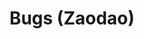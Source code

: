 --- 
title: "Bugs (Zaodao)"
publishdate: "2019-8-17T16:48:46+02:00"
src: "https://365manga.net/manga/bugs-zaodao"
image: "https://data.365manga.net/images/thumbnails/6504-bugs-zaodao.jpg"
description: "A day in the life of a girl and some bugs."
---